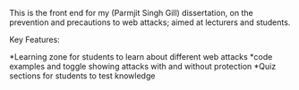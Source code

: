 This is the front end for my (Parmjit Singh Gill) dissertation, on the prevention and precautions to web attacks; aimed at lecturers and students.

Key Features:

*Learning zone for students to learn about different web attacks
*code examples and toggle showing attacks with and without protection
*Quiz sections for students to test knowledge